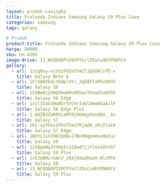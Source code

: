 ```yaml
---
layout: produk-casinghp
title: Frolunda Indians Samsung Galaxy S9 Plus Case
categories: samsung
tags: galaxy

# Produk
product-title: Frolunda Indians Samsung Galaxy S9 Plus Case
harga: 90000
sku: hn-4205
image-drive: 13_NCQObDP2V0CPtkclZ9uCu4EtPD6hCV
gallery:
  - url: 1Jcg0xy-ejSUzFHZotV4Z7JpGGRlsfE-v
    title: Galaxy Note 8
  - url: 1FrXA0VbdLY69pl4tr_Jg58FIxM3cHXhY
    title: Galaxy S6
  - url: 1CkBw8zy9mQ6bwb0uVKkoz3Xowdiv6Vhh
    title: Galaxy S6 Edge
  - url: 1zil3ZaVJHoN5r5fC6rIablDHwHVa4JlP
    title: Galaxy S6 Edge Plus
  - url: 1-AQZB3ZUKD5caMf0jUUmqyXandbU__bv
    title: Galaxy S7
  - url: 16i-uyYhkx2FkGT5kX7Kjqd0_zKsIta14
    title: Galaxy S7 Edge
  - url: 1BXYLJvnTOD2QdOu17NndHqeaHouHm2ui
    title: Galaxy S8
  - url: 11XQqeWyJtVWyFc3i0wdfjjYlGa18tnS7
    title: Galaxy S8 Plus
  - url: 1cQJm8McrkACV_z0Xj92wZRaoX-BlcMTm
    title: Galaxy S9
  - url: 13_NCQObDP2V0CPtkclZ9uCu4EtPD6hCV
    title: Galaxy S9 Plus
---
```

